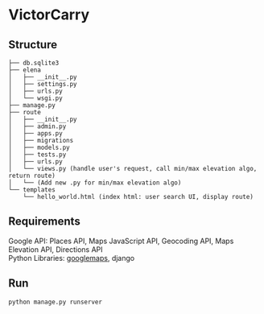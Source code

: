 # VictorCarry
## Structure
```
├── db.sqlite3
├── elena
│   ├── __init__.py
│   ├── settings.py
│   ├── urls.py
│   └── wsgi.py
├── manage.py
├── route
│   ├── __init__.py
│   ├── admin.py
│   ├── apps.py
│   ├── migrations
│   ├── models.py
│   ├── tests.py
│   ├── urls.py
│   └── views.py (handle user's request, call min/max elevation algo, return route)
│   └── (Add new .py for min/max elevation algo)
└── templates
    └── hello_world.html (index html: user search UI, display route)
```
## Requirements
Google API: Places API, Maps JavaScript API, Geocoding API, Maps Elevation API, Directions API <br>
Python Libraries: [googlemaps](https://github.com/googlemaps/google-maps-services-python), django
## Run
```
python manage.py runserver
```
